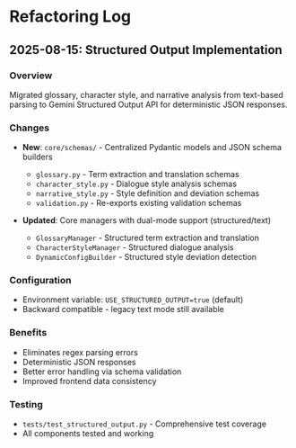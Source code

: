 # Refactoring Log

## 2025-08-15: Structured Output Implementation

### Overview
Migrated glossary, character style, and narrative analysis from text-based parsing to Gemini Structured Output API for deterministic JSON responses.

### Changes
- **New**: `core/schemas/` - Centralized Pydantic models and JSON schema builders
  - `glossary.py` - Term extraction and translation schemas
  - `character_style.py` - Dialogue style analysis schemas  
  - `narrative_style.py` - Style definition and deviation schemas
  - `validation.py` - Re-exports existing validation schemas

- **Updated**: Core managers with dual-mode support (structured/text)
  - `GlossaryManager` - Structured term extraction and translation
  - `CharacterStyleManager` - Structured dialogue analysis
  - `DynamicConfigBuilder` - Structured style deviation detection

### Configuration
- Environment variable: `USE_STRUCTURED_OUTPUT=true` (default)
- Backward compatible - legacy text mode still available

### Benefits
- Eliminates regex parsing errors
- Deterministic JSON responses
- Better error handling via schema validation
- Improved frontend data consistency

### Testing
- `tests/test_structured_output.py` - Comprehensive test coverage
- All components tested and working